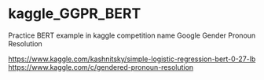 # kaggle_GGPR_BERT
Practice BERT example in kaggle competition name Google Gender Pronoun Resolution 

https://www.kaggle.com/kashnitsky/simple-logistic-regression-bert-0-27-lb
https://www.kaggle.com/c/gendered-pronoun-resolution
